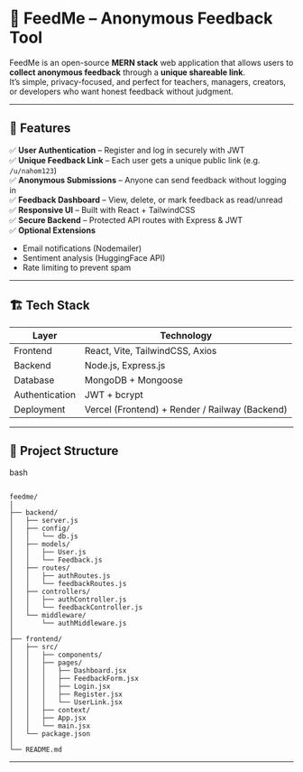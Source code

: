 # 📨 FeedMe – Anonymous Feedback Tool

FeedMe is an open-source **MERN stack** web application that allows users to **collect anonymous feedback** through a **unique shareable link**.  
It’s simple, privacy-focused, and perfect for teachers, managers, creators, or developers who want honest feedback without judgment.

---

## 🌟 Features

✅ **User Authentication** – Register and log in securely with JWT  
✅ **Unique Feedback Link** – Each user gets a unique public link (e.g. `/u/nahom123`)  
✅ **Anonymous Submissions** – Anyone can send feedback without logging in  
✅ **Feedback Dashboard** – View, delete, or mark feedback as read/unread  
✅ **Responsive UI** – Built with React + TailwindCSS  
✅ **Secure Backend** – Protected API routes with Express & JWT  
✅ **Optional Extensions**  
- Email notifications (Nodemailer)  
- Sentiment analysis (HuggingFace API)  
- Rate limiting to prevent spam  

---

## 🏗️ Tech Stack

| Layer | Technology |
|-------|-------------|
| Frontend | React, Vite, TailwindCSS, Axios |
| Backend | Node.js, Express.js |
| Database | MongoDB + Mongoose |
| Authentication | JWT + bcrypt |
| Deployment | Vercel (Frontend) + Render / Railway (Backend) |

---

## 🧩 Project Structure
bash 
```

feedme/
│
├── backend/
│   ├── server.js
│   ├── config/
│   │   └── db.js
│   ├── models/
│   │   ├── User.js
│   │   └── Feedback.js
│   ├── routes/
│   │   ├── authRoutes.js
│   │   └── feedbackRoutes.js
│   ├── controllers/
│   │   ├── authController.js
│   │   └── feedbackController.js
│   └── middleware/
│       └── authMiddleware.js
│
├── frontend/
│   ├── src/
│   │   ├── components/
│   │   ├── pages/
│   │   │   ├── Dashboard.jsx
│   │   │   ├── FeedbackForm.jsx
│   │   │   ├── Login.jsx
│   │   │   ├── Register.jsx
│   │   │   └── UserLink.jsx
│   │   ├── context/
│   │   ├── App.jsx
│   │   └── main.jsx
│   └── package.json
│
└── README.md
```
---
